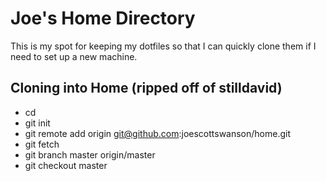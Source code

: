 # Joe's Home Directory

This is my spot for keeping my dotfiles so that I can quickly clone them if I need to set
up a new machine.

## Cloning into Home (ripped off of stilldavid)
* cd
* git init
* git remote add origin git@github.com:joescottswanson/home.git
* git fetch
* git branch master origin/master
* git checkout master
